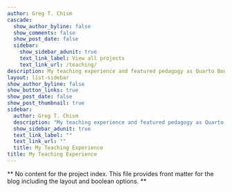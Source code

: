 ```yaml
---
author: Greg T. Chism
cascade:
  show_author_byline: false
  show_comments: false
  show_post_date: false
  sidebar:
    show_sidebar_adunit: true
    text_link_label: View all projects
    text_link_url: /teaching/
description: My teaching experience and featured pedagogy as Quarto Books.
layout: list-sidebar
show_author_byline: false
show_button_links: true
show_post_date: false
show_post_thumbnail: true
sidebar:
  author: Greg T. Chism
  description: "My teaching experience and featured pedagogy as Quarto Books."
  show_sidebar_adunit: true
  text_link_label: ""
  text_link_url: ""
  title: My Teaching Experience
title: My Teaching Experience
---
```


** No content for the project index. This file provides front matter for the blog including the layout and boolean options. **